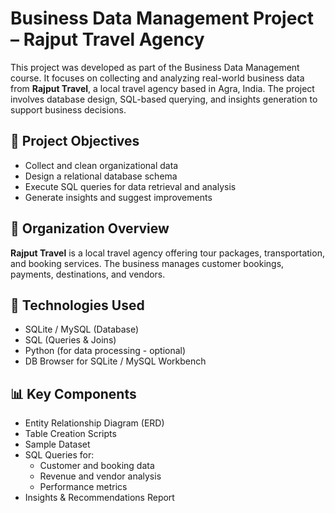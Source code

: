 # Business Data Management Project – Rajput Travel Agency

This project was developed as part of the Business Data Management course. It focuses on collecting and analyzing real-world business data from **Rajput Travel**, a local travel agency based in Agra, India. The project involves database design, SQL-based querying, and insights generation to support business decisions.

## 📌 Project Objectives

- Collect and clean organizational data
- Design a relational database schema
- Execute SQL queries for data retrieval and analysis
- Generate insights and suggest improvements

## 🏢 Organization Overview

**Rajput Travel** is a local travel agency offering tour packages, transportation, and booking services. The business manages customer bookings, payments, destinations, and vendors.

## 🧱 Technologies Used

- SQLite / MySQL (Database)
- SQL (Queries & Joins)
- Python (for data processing - optional)
- DB Browser for SQLite / MySQL Workbench

## 📊 Key Components

- Entity Relationship Diagram (ERD)
- Table Creation Scripts
- Sample Dataset
- SQL Queries for:
  - Customer and booking data
  - Revenue and vendor analysis
  - Performance metrics
- Insights & Recommendations Report
